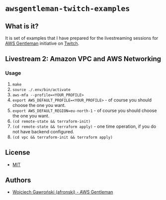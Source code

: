 # `awsgentleman-twitch-examples`

## What is it?

It is set of examples that I have prepared for the livestreaming sessions for [AWS Gentleman](https://awsgentleman.com) initiative on [Twitch](https://twitch.tv/afronski).

## Livestream 2: Amazon VPC and AWS Networking

### Usage

1. `make`
2. `source ./.env/bin/activate`
3. `aws-mfa --profile=<YOUR_PROFILE>`
4. `export AWS_DEFAULT_PROFILE=<YOUR_PROFILE>` - of course you should choose the one you want.
5. `export AWS_DEFAULT_REGION=eu-north-1` - of course you should choose the one you want.
6. `(cd remote-state && terraform-init)`
7. `(cd remote-state && terraform apply)` - one time operation, if you do not have backend configured.
8. `(cd vpc && terraform-init && terraform apply)`

## License

- [MIT](LICENSE.md)

## Authors

- [Wojciech Gawroński (afronski) - AWS Gentleman](https://github.com/afronski)
